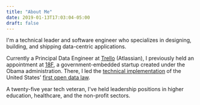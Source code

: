 ```yaml
---
title: "About Me"
date: 2019-01-13T17:03:04-05:00
draft: false
---
```


 I'm a technical leader and software engineer who specializes in designing, building, and shipping data-centric applications. 
 
 Currently a Principal Data Engineer at [Trello](https://trello.com) (Atlassian), I previously held an appointment at [18F](https://18f.gsa.gov), a government-embedded startup created under the Obama administration. There, I led the [technical implementation](https://usaspending.gov) of the United States' [first open data law](https://en.wikipedia.org/wiki/Digital_Accountability_and_Transparency_Act_of_2014). 
 
 A twenty-five year tech veteran, I've held leadership positions in higher education, healthcare, and the non-profit sectors.
